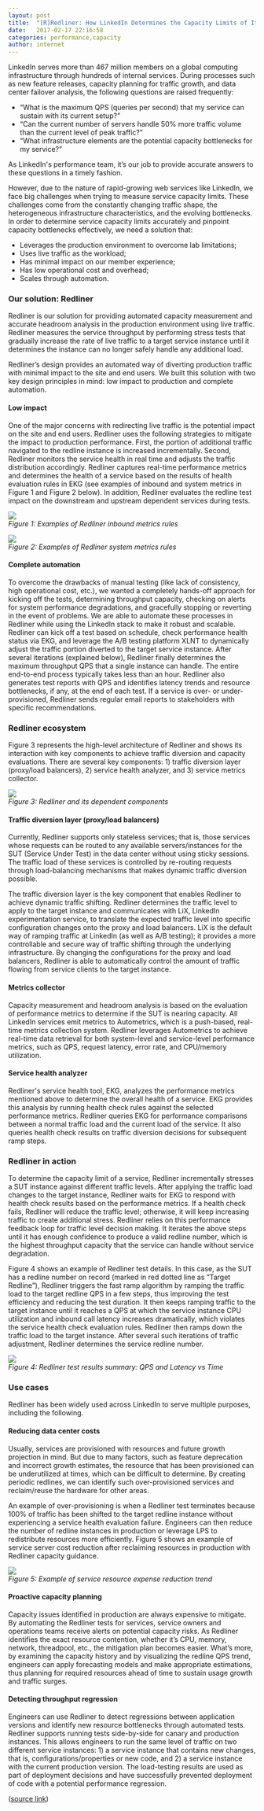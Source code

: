 ```yaml
---  
layout: post  
title:  "[R]Redliner: How LinkedIn Determines the Capacity Limits of Its Services"  
date:   2017-02-17 22:16:58  
categories: performance,capacity  
author: internet  
---  
```


LinkedIn serves more than 467 million members on a global computing infrastructure through hundreds of internal services. During processes such as new feature releases, capacity planning for traffic growth, and data center failover analysis, the following questions are raised frequently:

- “What is the maximum QPS (queries per second) that my service can sustain with its current setup?”  
- “Can the current number of servers handle 50% more traffic volume than the current level of peak traffic?”  
- “What infrastructure elements are the potential capacity bottlenecks for my service?”  

As LinkedIn's performance team, it’s our job to provide accurate answers to these questions in a timely fashion.  

However, due to the nature of rapid-growing web services like LinkedIn, we face big challenges when trying to measure service capacity limits. These challenges come from the constantly changing traffic shape, the heterogeneous infrastructure characteristics, and the evolving bottlenecks. In order to determine service capacity limits accurately and pinpoint capacity bottlenecks effectively, we need a solution that:  

- Leverages the production environment to overcome lab limitations;  
- Uses live traffic as the workload;  
- Has minimal impact on our member experience;  
- Has low operational cost and overhead;  
- Scales through automation.  

### Our solution: Redliner  

Redliner is our solution for providing automated capacity measurement and accurate headroom analysis in the production environment using live traffic. Redliner measures the service throughput by performing stress tests that gradually increase the rate of live traffic to a target service instance until it determines the instance can no longer safely handle any additional load.  

Redliner’s design provides an automated way of diverting production traffic with minimal impact to the site and end users. We built this solution with two key design principles in mind: low impact to production and complete automation.  

#### **Low impact**  

One of the major concerns with redirecting live traffic is the potential impact on the site and end users. Redliner uses the following strategies to mitigate the impact to production performance. First, the portion of additional traffic navigated to the redline instance is increased incrementally. Second, Redliner monitors the service health in real time and adjusts the traffic distribution accordingly. Redliner captures real-time performance metrics and determines the health of a service based on the results of health evaluation rules in EKG (see examples of inbound and system metrics in Figure 1 and Figure 2 below). In addition, Redliner evaluates the redline test impact on the downstream and upstream dependent services during tests.  

![](/image/170217_img01.jpg)  
*Figure 1: Examples of Redliner inbound metrics rules*  

![](/image/170217_img02.jpg)  
*Figure 2: Examples of Redliner system metrics rules*  

#### **Complete automation**  

To overcome the drawbacks of manual testing (like lack of consistency, high operational cost, etc.), we wanted a completely hands-off approach for kicking off the tests, determining throughput capacity, checking on alerts for system performance degradations, and gracefully stopping or reverting in the event of problems. We are able to automate these processes in Redliner while using the LinkedIn stack to make it robust and scalable. Redliner can kick off a test based on schedule, check performance health status via EKG, and leverage the A/B testing platform XLNT to dynamically adjust the traffic portion diverted to the target service instance. After several iterations (explained below), Redliner finally determines the maximum throughput QPS that a single instance can handle. The entire end-to-end process typically takes less than an hour. Redliner also generates test reports with QPS and identifies latency trends and resource bottlenecks, if any, at the end of each test. If a service is over- or under-provisioned, Redliner sends regular email reports to stakeholders with specific recommendations.  

### Redliner ecosystem  

Figure 3 represents the high-level architecture of Redliner and shows its interaction with key components to achieve traffic diversion and capacity evaluations. There are several key components: 1) traffic diversion layer (proxy/load balancers), 2) service health analyzer, and 3) service metrics collector.  

![](/image/170217_img03.jpg)  
*Figure 3: Redliner and its dependent components*  

#### **Traffic diversion layer (proxy/load balancers)**  
Currently, Redliner supports only stateless services; that is, those services whose requests can be routed to any available servers/instances for the SUT (Service Under Test) in the data center without using sticky sessions. The traffic load of these services is controlled by re-routing requests through load-balancing mechanisms that makes dynamic traffic diversion possible.  

The traffic diversion layer is the key component that enables Redliner to achieve dynamic traffic shifting. Redliner determines the traffic level to apply to the target instance and communicates with LiX, LinkedIn experimentation service, to translate the expected traffic level into specific configuration changes onto the proxy and load balancers. LiX is the default way of ramping traffic at LinkedIn (as well as A/B testing); it provides a more controllable and secure way of traffic shifting through the underlying infrastructure. By changing the configurations for the proxy and load balancers, Redliner is able to automatically control the amount of traffic flowing from service clients to the target instance.  

#### **Metrics collector**  
Capacity measurement and headroom analysis is based on the evaluation of performance metrics to determine if the SUT is nearing capacity. All LinkedIn services emit metrics to Autometrics, which is a push-based, real-time metrics collection system. Redliner leverages Autometrics to achieve real-time data retrieval for both system-level and service-level performance metrics, such as QPS, request latency, error rate, and CPU/memory utilization.  

#### **Service health analyzer**  
Redliner's service health tool, EKG, analyzes the performance metrics mentioned above to determine the overall health of a service. EKG provides this analysis by running health check rules against the selected performance metrics. Redliner queries EKG for performance comparisons between a normal traffic load and the current load of the service. It also queries health check results on traffic diversion decisions for subsequent ramp steps.  

### Redliner in action  

To determine the capacity limit of a service, Redliner incrementally stresses a SUT instance against different traffic levels. After applying the traffic load changes to the target instance, Redliner waits for EKG to respond with health check results based on the performance metrics. If a health check fails, Redliner will reduce the traffic level; otherwise, it will keep increasing traffic to create additional stress. Redliner relies on this performance feedback loop for traffic level decision making. It iterates the above steps until it has enough confidence to produce a valid redline number, which is the highest throughput capacity that the service can handle without service degradation.  

Figure 4 shows an example of Redliner test details. In this case, as the SUT has a redline number on record (marked in red dotted line as “Target Redline”), Redliner triggers the fast ramp algorithm by ramping the traffic load to the target redline QPS in a few steps, thus improving the test efficiency and reducing the test duration. It then keeps ramping traffic to the target instance until it reaches a QPS at which the service instance CPU utilization and inbound call latency increases dramatically, which violates the service health check evaluation rules. Redliner then ramps down the traffic load to the target instance. After several such iterations of traffic adjustment, Redliner determines the service redline number.  

![](/image/170217_img04.jpg)  
*Figure 4: Redliner test results summary: QPS and Latency vs Time*  

### Use cases  

Redliner has been widely used across LinkedIn to serve multiple purposes, including the following.  

#### **Reducing data center costs**  
Usually, services are provisioned with resources and future growth projection in mind. But due to many factors, such as feature deprecation and incorrect growth estimates, the resource that has been provisioned can be underutilized at times, which can be difficult to determine. By creating periodic redlines, we can identify such over-provisioned services and reclaim/reuse the hardware for other areas.  

An example of over-provisioning is when a Redliner test terminates because 100% of traffic has been shifted to the target redline instance without experiencing a service health evaluation failure. Engineers can then reduce the number of redline instances in production or leverage LPS to redistribute resources more efficiently. Figure 5 shows an example of service server cost reduction after reclaiming resources in production with Redliner capacity guidance.  

![](/image/170217_img05.jpg)  
*Figure 5: Example of service resource expense reduction trend*  

#### **Proactive capacity planning**  
Capacity issues identified in production are always expensive to mitigate. By automating the Redliner tests for services, service owners and operations teams receive alerts on potential capacity risks. As Redliner identifies the exact resource contention, whether it’s CPU, memory, network, threadpool, etc., the mitigation plan becomes easier. What’s more, by examining the capacity history and by visualizing the redline QPS trend, engineers can apply forecasting models and make appropriate estimations, thus planning for required resources ahead of time to sustain usage growth and traffic surges.  

#### **Detecting throughput regression**  
Engineers can use Redliner to detect regressions between application versions and identify new resource bottlenecks through automated tests. Redliner supports running tests side-by-side for canary and production instances. This allows engineers to run the same level of traffic on two different service instances: 1) a service instance that contains new changes, that is, configurations/properties or new code, and 2) a service instance with the current production version. The load-testing results are used as part of deployment decisions and have successfully prevented deployment of code with a potential performance regression.  
  
  
([source link](https://engineering.linkedin.com/blog/2017/02/redliner--how-linkedin-determines-the-capacity-limits-of-its-ser))